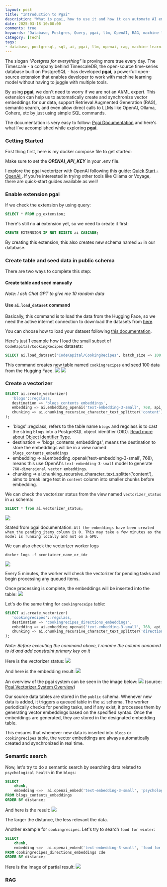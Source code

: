 ```yaml
---
layout: post
title: "Introduction to Pgai"
description: "What is pgai, how to use it and how it can automate AI embedding"
date: 2025-03-18 10:00:00
comments: true
keywords: "Database, Postgres, Query, pgai, llm, OpenAI, RAG, machine learning, ml"
category: [Tech]
tags:
- database, postgresql, sql, ai, pgai, llm, openai, rag, machine learning, ml
---
```



The slogan *"Postgres for everything"* is proving more true every day. The Timescale - a company behind TimescaleDB, the open-source time-series database built on PostgreSQL - has developed **pgai**, a powerfull open-source extension that enables developer to work with machine learning model without having to juggle with multiple tools.

By using **pgai**, we don't need to worry if we are not an AI/ML expert.
This extension can help us to automatically create and synchronize vector embeddings for our data, support Retrieval Augmented Generation (RAG), semantic search, and even allow direct calls to LLMs like OpenAI, Ollama, Cohere, etc by just using simple SQL commands.

The documentation is very easy to follow: <a href="https://github.com/timescale/pgai" target="_top"> Pgai Documentation</a> and here's what I’ve accomplished while exploring **pgai**.

### Getting Started 
First thing first, here is my docker compose file to get started:
<script src="https://gist.github.com/ameliarahman/132c3d6f246f6e6c2fc09728af9cbf6e.js"></script>
Make sure to set the ***OPENAI_API_KEY*** in your .env file. 

I explore the pgai vectorizer with OpenAI following this guide: <a href="https://github.com/timescale/pgai/blob/main/docs/vectorizer/quick-start-openai.md" target="_top"> Quick Start - OpenAI </a>. If you’re interested in trying other tools like Ollama or Voyage, there are quick-start guides available as well!

### Enable extension **pgai**
If we check the extension by using query:
```sql
SELECT * FROM pg_extension;
```

There's still no **ai** extension yet, so we need to create it first:

```sql
CREATE EXTENSION IF NOT EXISTS ai CASCADE;
```
By creating this extension, this also creates new schema named `ai` in our database.

### Create table and seed data in public schema
There are two ways to complete this step:

#### Create table and seed manually

<script src="https://gist.github.com/ameliarahman/f808f72b1b3c9c97aa0dc7f365b7174b.js"></script>

_Note: I ask Chat GPT to give me 10 random data_

#### Use `ai.load_dataset` command

Basically, this command is to load the data from the Hugging Face, so we need the active internet connection to download the datasets from <a href="https://huggingface.co/datasets/" target="_top">here</a>.

You can choose how to load your dataset following <a href="https://github.com/timescale/pgai/blob/main/docs/utils/load_dataset_from_huggingface.md" target="_top">this documentation</a>.

Here's just 1 example how I load the small subset of `CodeKapital/CookingRecipes` datasets:

```sql
SELECT ai.load_dataset('CodeKapital/CookingRecipes', batch_size => 100, max_batches => 1);
```

This command creates new table named `cookingrecipes` and seed 100 data from the Hugging Face.
![](../assets/img/pgai/table_1.png)
![](../assets/img/pgai/column_and_data.png)

### Create a vectorizer

```sql
SELECT ai.create_vectorizer(
   'blogs'::regclass,
   destination => 'blogs_contents_embeddings',
   embedding => ai.embedding_openai('text-embedding-3-small', 768, api_key_name=>'OPENAI_API_KEY'),
   chunking => ai.chunking_recursive_character_text_splitter('content')
);
```
- 'blogs'::regclass, refers to the table name `blogs` and regclass is to cast the string `blogs` into a PostgreSQL object identifier (OID). <a href="https://www.postgresql.org/docs/current/datatype-oid.html" target="_top">Read more about Object Identifier Type</a>.
- destination => 'blogs_contents_embeddings', means the destination to store the embeddings will be in a view named `blogs_contents_embeddings`
- embedding => ai.embedding_openai('text-embedding-3-small', 768), means this use OpenAI's `text-embedding-3-small` model to generate `768-dimensional vector embeddings`.
- chunking => ai.chunking_recursive_character_text_splitter('content'), aims to break large text in `content` column into smaller chunks before embedding.

We can check the vectorizer status from the view named `vectorizer_status` in `ai` schema:
```sql
SELECT * from ai.vectorizer_status;
```
![](../assets/img/pgai/vectorizer_status.png)

Stated from pgai documentation: 
`All the embeddings have been created when the pending_items column is 0. This may take a few minutes as the model is running locally and not on a GPU.`

We can also check the vectorizer worker logs
```
docker logs -f <container_name_or_id>
```
![](../assets/img/pgai/container_vectorizer.png)

Every 5 minutes, the worker will check the vectorizer for pending tasks and begin processing any queued items.

Once processing is complete, the embeddings will be inserted into the table:
![](../assets/img/pgai/embedding_1.png)

Let's do the same thing for `cookingreceips` table:
```sql
SELECT ai.create_vectorizer(
   'cookingrecipes'::regclass,
   destination => 'cookingrecipes_directions_embeddings',
   embedding => ai.embedding_openai('text-embedding-3-small', 768, api_key_name=>'OPENAI_API_KEY'),
   chunking => ai.chunking_recursive_character_text_splitter('directions')
);
```

_Note: Before executing the command above, I rename the column unnamed to id and add constraint primary key on it_

Here is the vectorizer status:
![](../assets/img/pgai/vectorizer_status_2.png)

And here is the embedding result:
![](../assets/img/pgai/embedding_2.png)


An overview of the pgai system can be seen in the image below:
![](../assets/img/pgai/pgai_architecture.png)
(source: 
<a href="https://www.linkedin.com/feed/update/urn:li:activity:7257016489830961153/" target="_top">Pgai Vectorizer System Overview</a>)

Our source data tables are stored in the `public` schema. Whenever new data is added, it triggers a queued table in the `ai` schema. The worker periodically checks for pending tasks, and if any exist, it processes them by generating vector embeddings based on the specified syntax. Once the embeddings are generated, they are stored in the designated embedding table.

This ensures that whenever new data is inserted into `blogs` or `cookingrecipes` table, the vector embeddings are always automatically created and synchronized in real time.

### Semantic search
Now, let's try to do a semantic search by searching data related to `psychological health` in the `blogs`:

```sql
SELECT
    chunk,
    embedding <=>  ai.openai_embed('text-embedding-3-small', 'psychological health', dimensions=>768) as distance
FROM blogs_contents_embeddings
ORDER BY distance;
```

And here is the result:
![](../assets/img/pgai/result_1.png)

The larger the distance, the less relevant the data.

Another example for `cookingrecipes`. Let's try to search `food for winter`:

```sql
SELECT
    chunk,
    embedding <=>  ai.openai_embed('text-embedding-3-small', 'food for winter', dimensions=>768) as distance
FROM cookingrecipes_directions_embeddings cde
ORDER BY distance;
```
Here is the image of partial result:
![](../assets/img/pgai/result_2.png)

### RAG












